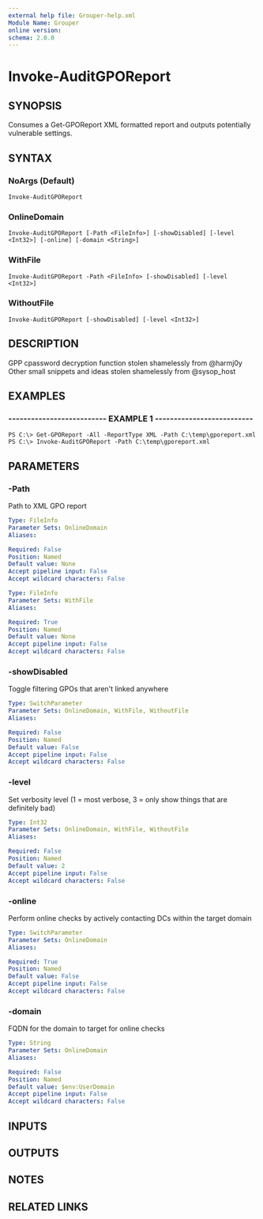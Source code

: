 ```yaml
---
external help file: Grouper-help.xml
Module Name: Grouper
online version:
schema: 2.0.0
---
```


# Invoke-AuditGPOReport

## SYNOPSIS
Consumes a Get-GPOReport XML formatted report and outputs potentially vulnerable settings.

## SYNTAX

### NoArgs (Default)
```
Invoke-AuditGPOReport
```

### OnlineDomain
```
Invoke-AuditGPOReport [-Path <FileInfo>] [-showDisabled] [-level <Int32>] [-online] [-domain <String>]
```

### WithFile
```
Invoke-AuditGPOReport -Path <FileInfo> [-showDisabled] [-level <Int32>]
```

### WithoutFile
```
Invoke-AuditGPOReport [-showDisabled] [-level <Int32>]
```

## DESCRIPTION
GPP cpassword decryption function stolen shamelessly from @harmj0y
Other small snippets and ideas stolen shamelessly from @sysop_host

## EXAMPLES

### -------------------------- EXAMPLE 1 --------------------------
```
PS C:\> Get-GPOReport -All -ReportType XML -Path C:\temp\gporeport.xml
PS C:\> Invoke-AuditGPOReport -Path C:\temp\gporeport.xml
```

## PARAMETERS

### -Path
Path to XML GPO report

```yaml
Type: FileInfo
Parameter Sets: OnlineDomain
Aliases:

Required: False
Position: Named
Default value: None
Accept pipeline input: False
Accept wildcard characters: False
```

```yaml
Type: FileInfo
Parameter Sets: WithFile
Aliases:

Required: True
Position: Named
Default value: None
Accept pipeline input: False
Accept wildcard characters: False
```

### -showDisabled
Toggle filtering GPOs that aren't linked anywhere

```yaml
Type: SwitchParameter
Parameter Sets: OnlineDomain, WithFile, WithoutFile
Aliases:

Required: False
Position: Named
Default value: False
Accept pipeline input: False
Accept wildcard characters: False
```

### -level
Set verbosity level (1 = most verbose, 3 = only show things that are definitely bad)

```yaml
Type: Int32
Parameter Sets: OnlineDomain, WithFile, WithoutFile
Aliases:

Required: False
Position: Named
Default value: 2
Accept pipeline input: False
Accept wildcard characters: False
```

### -online
Perform online checks by actively contacting DCs within the target domain

```yaml
Type: SwitchParameter
Parameter Sets: OnlineDomain
Aliases:

Required: True
Position: Named
Default value: False
Accept pipeline input: False
Accept wildcard characters: False
```

### -domain
FQDN for the domain to target for online checks

```yaml
Type: String
Parameter Sets: OnlineDomain
Aliases:

Required: False
Position: Named
Default value: $env:UserDomain
Accept pipeline input: False
Accept wildcard characters: False
```

## INPUTS

## OUTPUTS

## NOTES

## RELATED LINKS

